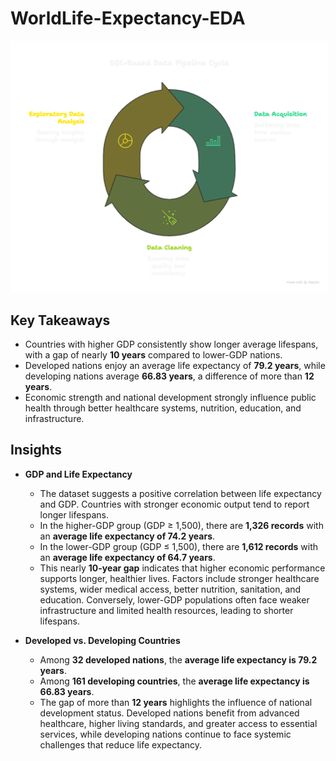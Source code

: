 # WorldLife-Expectancy-EDA

<img src="system.png" alt="Project Diagram" style="border:2px solid white;" >

## Key Takeaways

- Countries with higher GDP consistently show longer average lifespans, with a gap of nearly **10 years** compared to lower-GDP nations.  
- Developed nations enjoy an average life expectancy of **79.2 years**, while developing nations average **66.83 years**, a difference of more than **12 years**.  
- Economic strength and national development strongly influence public health through better healthcare systems, nutrition, education, and infrastructure.  


## Insights

- **GDP and Life Expectancy**  
  - The dataset suggests a positive correlation between life expectancy and GDP. Countries with stronger economic output tend to report longer lifespans.  
  - In the higher-GDP group (GDP ≥ 1,500), there are **1,326 records** with an **average life expectancy of 74.2 years**.  
  - In the lower-GDP group (GDP ≤ 1,500), there are **1,612 records** with an **average life expectancy of 64.7 years**.  
  - This nearly **10-year gap** indicates that higher economic performance supports longer, healthier lives. Factors include stronger healthcare systems, wider medical access, better nutrition, sanitation, and education. Conversely, lower-GDP populations often face weaker infrastructure and limited health resources, leading to shorter lifespans.  

- **Developed vs. Developing Countries**  
  - Among **32 developed nations**, the **average life expectancy is 79.2 years**.  
  - Among **161 developing countries**, the **average life expectancy is 66.83 years**.  
  - The gap of more than **12 years** highlights the influence of national development status. Developed nations benefit from advanced healthcare, higher living standards, and greater access to essential services, while developing nations continue to face systemic challenges that reduce life expectancy.  
